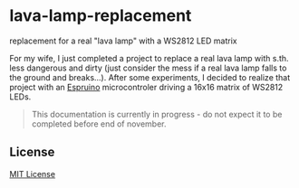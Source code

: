 # lava-lamp-replacement #

replacement for a real "lava lamp" with a WS2812 LED matrix

For my wife, I just completed a project to replace a real lava lamp with s.th. less dangerous and dirty (just consider the mess if a real lava lamp falls to the ground and breaks...). After some experiments, I decided to realize that project with an [Espruino](https://www.espruino.com/) microcontroler driving a 16x16 matrix of WS2812 LEDs.

> This documentation is currently in progress - do not expect it to be completed before end of november.



## License ##

[MIT License](LICENSE.md)
